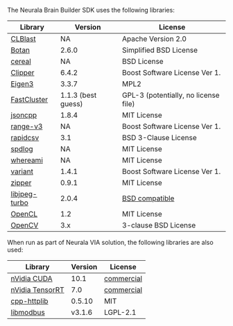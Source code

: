 The Neurala Brain Builder SDK uses the following libraries:

| Library | Version | License | 
| ------------- | ------------- | ------------- |
| [CLBlast](https://github.com/CNugteren/CLBlast) | NA | Apache Version 2.0 |
| [Botan](https://botan.randombit.net/) | 2.6.0 | Simplified BSD License |
| [cereal](http://uscilab.github.io/cereal/) | NA | BSD License |
| [Clipper](http://www.angusj.com) | 6.4.2 | Boost Software License Ver 1. |
| [Eigen3](http://eigen.tuxfamily.org/) | 3.3.7 | MPL2 |
| [FastCluster](http://danifold.net/fastcluster.html) | 1.1.3 (best guess) | GPL-3 (potentially, no license file) |
| [jsoncpp](https://github.com/open-source-parsers/jsoncpp) | 1.8.4 | MIT License |
| [range-v3](https://github.com/ericniebler/range-v3) | NA | Boost Software License Ver 1. |
| [rapidcsv](https://github.com/d99kris/rapidcsv) | 3.1 | BSD 3-Clause License |
| [spdlog](https://github.com/gabime/spdlog) | NA |  MIT License |
| [whereami](https://github.com/gpakosz/whereami) | NA | MIT License |
| [variant](https://github.com/mpark/variant) | 1.4.1 | Boost Software License Ver 1. |
| [zipper](https://github.com/sebastiandev/zipper) | 0.9.1 | MIT License |
| [libjpeg-turbo](https://github.com/libjpeg-turbo/libjpeg-turbo) | 2.0.4 | [BSD compatible](https://github.com/libjpeg-turbo/libjpeg-turbo/blob/master/LICENSE.md) |
| [OpenCL](https://www.khronos.org/opencl/) | 1.2 | MIT License |
| [OpenCV](https://opencv.org/) | 3.x | 3-clause BSD License |

When run as part of Neurala VIA solution, the following libraries are also used:

| Library | Version | License | 
| ------------- | ------------- | ------------- |
| [nVidia CUDA](https://developer.nvidia.com/cuda-downloads) | 10.1 | [commercial](https://docs.nvidia.com/cuda/eula/index.html) |
| [nVidia TensorRT](https://developer.nvidia.com/nvidia-tensorrt-download) | 7.0 | [commercial](https://docs.nvidia.com/deeplearning/sdk/tensorrt-sla/index.html) |
| [cpp-httplib](https://github.com/yhirose/cpp-httplib) | 0.5.10 | MIT |
| [libmodbus](https://github.com/stephane/libmodbus) | v3.1.6 | LGPL-2.1 |
